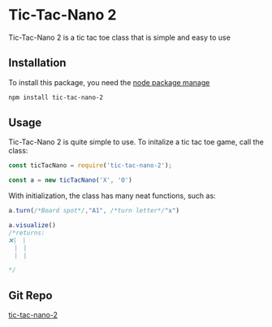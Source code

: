 # Tic-Tac-Nano 2
Tic-Tac-Nano 2 is a tic tac toe class that is simple and easy to use

## Installation
To install this package, you need the [node package manage](http://npmjs.org)
```bash
npm install tic-tac-nano-2
```

## Usage
Tic-Tac-Nano 2 is quite simple to use. To initalize a tic tac toe game, call the class:
```js
const ticTacNano = require('tic-tac-nano-2');

const a = new ticTacNano('X', 'O')
```

With initialization, the class has many neat functions, such as:

```js
a.turn(/*Board spot*/,"A1", /*turn letter*/"x")

a.visualize()
/*returns:
❌|ㅤ|ㅤ
ㅤ|ㅤ|ㅤ
ㅤ|ㅤ|

*/
```

## Git Repo
[tic-tac-nano-2](https://github.com/Bob09113/tic-tac-nano-2)